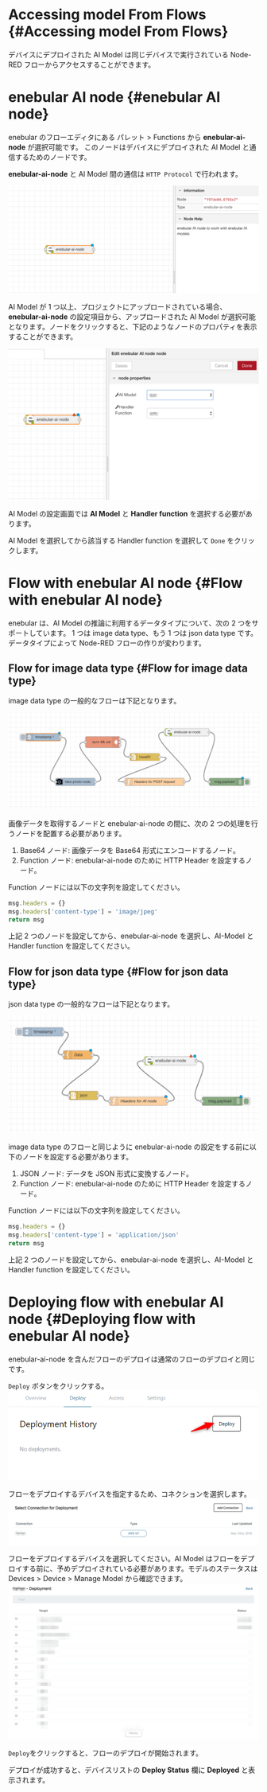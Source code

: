 # Accessing model From Flows {#Accessing model From Flows}

デバイスにデプロイされた AI Model は同じデバイスで実行されている Node-RED フローからアクセスすることができます。

# enebular AI node {#enebular AI node}

enebular のフローエディタにある パレット > Functions から **enebular-ai-node** が選択可能です。
このノードはデバイスにデプロイされた AI Model と通信するためのノードです。

**enebular-ai-node** と AI Model 間の通信は `HTTP Protocol` で行われます。

![enebular AI Node](./../../img/AIModels/enebularAINode.png)

AI Model が 1 つ以上、プロジェクトにアップロードされている場合、**enebular-ai-node** の設定項目から、アップロードされた AI Model が選択可能となります。ノードをクリックすると、下記のようなノードのプロパティを表示することができます。

![enebular AI Node properties](./../../img/AIModels/enebularAiNodeProp.png)

AI Model の設定画面では **AI Model** と **Handler function** を選択する必要があります。

AI Model を選択してから該当する Handler function を選択して `Done` をクリックします。

# Flow with enebular AI node {#Flow with enebular AI node}

enebular は、AI Model の推論に利用するデータタイプについて、次の 2 つをサポートしています。
1 つは image data type、もう 1 つは json data type です。
データタイプによって Node-RED フローの作りが変わります。

## Flow for image data type {#Flow for image data type}

image data type の一般的なフローは下記となります。

![image data type flow](./../../img/AIModels/imgFlow.png)

画像データを取得するノードと enebular-ai-node の間に、次の 2 つの処理を行うノードを配置する必要があります。

1. Base64 ノード: 画像データを Base64 形式にエンコードするノード。
2. Function ノード: enebular-ai-node のために HTTP Header を設定するノード。

Function ノードには以下の文字列を設定してください。

```js
msg.headers = {}
msg.headers['content-type'] = 'image/jpeg'
return msg
```

上記 2 つのノードを設定してから、enebular-ai-node を選択し、AI-Model と Handler function を設定してください。

## Flow for json data type {#Flow for json data type}

json data type の一般的なフローは下記となります。

![json data type flow](./../../img/AIModels/jsonFlow.png)

image data type のフローと同じように enebular-ai-node の設定をする前に以下のノードを設定する必要があります。

1. JSON ノード: データを JSON 形式に変換するノード。
2. Function ノード: enebular-ai-node のために HTTP Header を設定するノード。

Function ノードには以下の文字列を設定してください。

```js
msg.headers = {}
msg.headers['content-type'] = 'application/json'
return msg
```

上記 2 つのノードを設定してから、enebular-ai-node を選択し、AI-Model と Handler function を設定してください。

# Deploying flow with enebular AI node {#Deploying flow with enebular AI node}

enebular-ai-node を含んだフローのデプロイは通常のフローのデプロイと同じです。

`Deploy` ボタンをクリックする。
![Deploy](./../../img/AIModels/deploy.png)

フローをデプロイするデバイスを指定するため、コネクションを選択します。
![targetSelect](./../../img/AIModels/targetSelect.png)

フローをデプロイするデバイスを選択してください。AI Model はフローをデプロイする前に、予めデプロイされている必要があります。モデルのステータスは Devices > Device > Manage Model から確認できます。
![targetSelected](./../../img/AIModels/targetSelected.png)

`Deploy`をクリックすると、フローのデプロイが開始されます。

デプロイが成功すると、デバイスリストの **Deploy Status** 欄に **Deployed** と表示されます。
